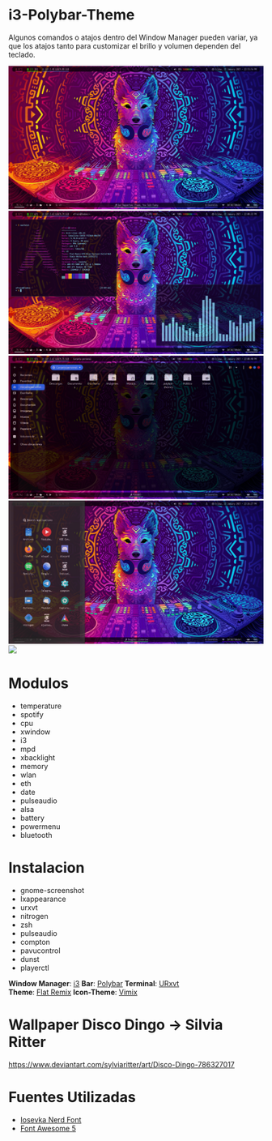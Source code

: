 # i3-Polybar-Theme
Algunos comandos o atajos dentro del Window Manager pueden variar, ya que los atajos tanto para customizar el brillo y volumen dependen del teclado.

![](./Screenshot1.png)
![](./Screenshot2.png)
![](./Screenshot3.png)
![](./Screenshot4.png)
![](./Screenshot5.png)

# Modulos

- temperature
- spotify
- cpu
- xwindow
- i3
- mpd
- xbacklight
- memory
- wlan
- eth
- date
- pulseaudio
- alsa
- battery
- powermenu
- bluetooth

# Instalacion

* gnome-screenshot
* lxappearance
* urxvt
* nitrogen
* zsh
* pulseaudio
* compton
* pavucontrol
* dunst
* playerctl

**Window Manager**: [i3](https://i3wm.org/) 
**Bar**: [Polybar](https://github.com/jaagr/polybar)
**Terminal**: [URxvt](https://wiki.archlinux.org/index.php/Rxvt-unicode)  
**Theme**: [Flat Remix](https://github.com/daniruiz/Flat-Remix)
**Icon-Theme**: [Vimix](https://www.opendesktop.org/p/1273372/)


# Wallpaper Disco Dingo -> Silvia Ritter
https://www.deviantart.com/sylviaritter/art/Disco-Dingo-786327017

# Fuentes Utilizadas

* [Iosevka Nerd Font](https://aur.archlinux.org/packages/nerd-fonts-iosevka/)
* [Font Awesome 5](https://fontawesome.com/download)



